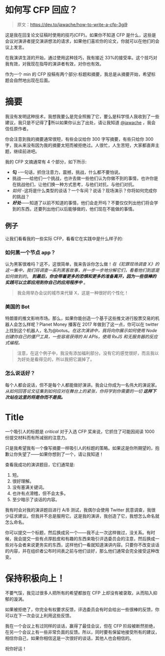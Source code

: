 # 如何写 CFP 回应？

> 原文：<https://dev.to/jawache/how-to-write-a-cfp-3gj9>

这是我在回复论文征稿时使用的技巧(CFP)。如果你不知道 CFP 是什么，这些是会议对演讲者提交演讲想法的请求，如果他们喜欢你的论文，你就可以在他们的会议上发言。

在我演讲生涯的开始，通过使用这种技巧，我有接近 33%的接受率。这个技巧对我有效，对我现在指导的演讲者有效，对你也有效。

作为一个 min 的 CFP 投稿有两个部分:标题和摘要，我总是从摘要开始，希望标题会自然地出现在后面。

# 摘要

我没有发明这种技术，我想我要么是完全照搬了它，要么是科学怪人我收到了一些建议，我只是不记得了😬所以如果你认出了出处，请让我知道 [@jawache](https://twitter.com/jawache) ，我会信任原作者。

你会注意到我的摘要通常很短，有些会议给你 300 字写摘要，有些只给你 300 字，我从来没有因为我的摘要太短而被拒绝过。人很忙，人生苦短，大家都直奔主题，继续前进吧。

我的 CFP 文摘通常有 4 个部分，如下所示:

*   **勾** -一句话，抓住注意力，震撼，挑战，什么都不要怕说。
*   挑战——给他们一个挑战，也许去做一些他们认为你做不到的事情，也许你是在挑战他们，让他们换一种方式思考，与他们对抗，与他们对抗。
*   *如何* -这将是什么类型的谈话？一个车间？说话？现场演示？你将如何完成你的挑战？
*   ***好处***——知道了以前不知道的事情，他们会走开吗？不要仅仅列出他们将会学到的东西，还要列出他们以后能够做的，他们现在不能做的事情。

## 例子

让我们看看我的一些实际 CFP，看看它在实践中是什么样子的:

### 如何黑一个节点 app？

认为黑客很难吗？这不，这很简单，我来告诉你怎么做！*在《犯罪现场调查 X》的这一集中，我们将调查一系列黑客故事，并一步一步地分解它们，看看他们到底是如何做到的*。 ***到最后，你会带着更多的恐惧和更多的准备离开，因为一些很棒的实践可以立即应用到你自己的应用程序中*** 。

> 我会用举办会议的城市来代替 X，这是一种很好的个性化！

### 美国的 Bot

特朗普的推文影响市场。那么，如果你能创造一个基于这些推文进行股票交易的机器人会怎么样呢？Planet Money 播客在 2017 年做到了这一点，你可以在 twitter 上找到这个机器人，名为@botus。*在这次演讲中，我将向你展示如何使用 Node 创建你自己的僵尸工具，一些容易获得的 AI APIs，使用 RxJS 和无服务器的反应式编程。*

> 注意，在这个例子中，我没有添加福利部分。没有它的感觉很好，而且我以为好处是看得见的，所以我把它漏掉了。

### 怎么说话好？

每个人都会说话，但不是每个人都能做好演讲。我会让你成为一名伟大的演说家。*从如何回答论文征集到如何应对在舞台上的紧张，你将学到你需要的一切* ***这样下次站在这里的将是你而不是我。***

# Title

一个吸引人的标题是 *critical* 对于入选 CFP 奖来说，它抓住了可能因阅读 1000 份提交材料而有所减弱的注意力。

只是我希望我有一个像写摘要一样吸引人的标题的策略。如果这是你所期望的，抱歉让你失望了——如果你想到了一个，请让我知道！

查看我成功的演讲题目，它们通常是:

1.  短。
2.  很好理解。
3.  没有塞满关键词。
4.  也许有点滑稽，但不会太多。
5.  至少暗示了谈话的内容。

我有时会对我的演讲题目进行 A/B 测试，我偶尔会使用 Twitter 民意调查，我很少征求建议。但我并不总是服用它。这是我的演讲，我创造了它，我想怎么命名就怎么命名。

你可以提交一个标题，然后换成另一个——我不止一次这样做过，没关系。有时候，我会提交一些有点厚脸皮和有趣的东西来吸引评选委员会的注意，然后换成一些对与会者来说更务实的东西，这样他们一看就知道演讲内容。只要你不改变谈话的内容，并在组织者公布时间表之前与他们谈好，那么他们通常会完全接受这种改变。

# 保持积极向上！

不要气馁，我见过很多人把所有的希望都放在 CFP 上却没有被录取，从而陷入抑郁的漩涡。

如果被拒绝了，你完全有权要求反馈，评选委员会有时会给出一些很棒的反馈，你可以在下一次会议上利用这些反馈。

我在一个会议上有过同样的谈话，赢得了最佳会议，但在 CFP 阶段被断然拒绝，在另一个会议上有一些非常负面的反馈。所以，同时要有保留地接受所有的建议，相信你自己，如果你相信这是一次很好的谈话，其他人也会相信的。

祝你好运！